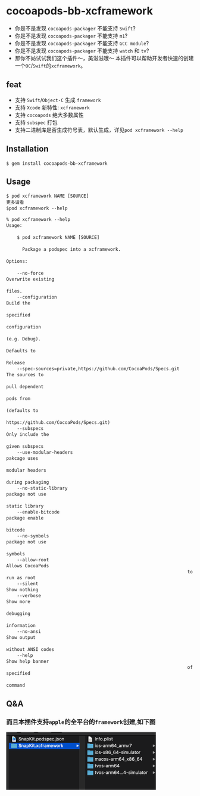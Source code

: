 # cocoapods-bb-xcframework

- 你是不是发现 `cocoapods-packager` 不能支持 `Swift`?
- 你是不是发现 `cocoapods-packager` 不能支持 `m1`?
- 你是不是发现 `cocoapods-packager` 不能支持 `GCC module`?
- 你是不是发现 `cocoapods-packager` 不能支持 `watch` 和 `tv`?
- 那你不妨试试我们这个插件～，美滋滋哦～
本插件可以帮助开发者快速的创建一个`OC`/`Swift`的`xcframework`。

## feat
- 支持 `Swift`/`Object-C` 生成 `framework`
- 支持 `Xcode` 新特性: `xcframework`
- 支持 `cocoapods` 绝大多数属性
- 支持 `subspec` 打包
- 支持二进制库是否生成符号表，默认生成，详见`pod xcframework --help`

## Installation

    $ gem install cocoapods-bb-xcframework

## Usage
    $ pod xcframework NAME [SOURCE]
    更多请看
    $pod xcframework --help

```
% pod xcframework --help
Usage:

    $ pod xcframework NAME [SOURCE]

      Package a podspec into a xcframework.

Options:

    --no-force                                                      Overwrite existing
                                                                    files.
    --configuration                                                 Build the
                                                                    specified
                                                                    configuration
                                                                    (e.g. Debug).
                                                                    Defaults to
                                                                    Release
    --spec-sources=private,https://github.com/CocoaPods/Specs.git   The sources to
                                                                    pull dependent
                                                                    pods from
                                                                    (defaults to
                                                                    https://github.com/CocoaPods/Specs.git)
    --subspecs                                                      Only include the
                                                                    given subspecs
    --use-modular-headers                                           pakcage uses
                                                                    modular headers
                                                                    during packaging
    --no-static-library                                             package not use
                                                                    static library
    --enable-bitcode                                                package enable
                                                                    bitcode
    --no-symbols                                                    package not use
                                                                    symbols
    --allow-root                                                    Allows CocoaPods
                                                                    to run as root
    --silent                                                        Show nothing
    --verbose                                                       Show more
                                                                    debugging
                                                                    information
    --no-ansi                                                       Show output
                                                                    without ANSI codes
    --help                                                          Show help banner
                                                                    of specified
                                                                    command
```

## Q&A
### 而且本插件支持`apple`的全平台的`framework`创建,如下图

![all](img/allplatform.png)
